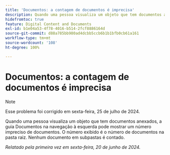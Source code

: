 ```yaml
---
title: 'Documentos: a contagem de documentos é imprecisa'
description: Quando uma pessoa visualiza um objeto que tem documentos anexados, a guia Documentos na navegação à esquerda pode mostrar um número impreciso de documentos. O número exibido é o número de documentos na pasta raiz. Nenhum documento em subpastas é contado.
hidefromtoc: true
feature: Digital Content and Documents
exl-id: b1e04a53-4f78-4016-b514-2fcf8886164d
source-git-commit: d88a785bb980ad4dcbb5ccb6b1b1bfb0cb61a161
workflow-type: tm+mt
source-wordcount: '108'
ht-degree: 100%

---
```


# Documentos: a contagem de documentos é imprecisa

>[!NOTE]
>
>Esse problema foi corrigido em sexta-feira, 25 de julho de 2024.

Quando uma pessoa visualiza um objeto que tem documentos anexados, a guia Documentos na navegação à esquerda pode mostrar um número impreciso de documentos. O número exibido é o número de documentos na pasta raiz. Nenhum documento em subpastas é contado.

_Relatado pela primeira vez em sexta-feira, 20 de junho de 2024._

